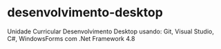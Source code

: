 # desenvolvimento-desktop
Unidade Curricular Desenvolvimento Desktop usando: Git, Visual Studio, C#, WindowsForms com .Net Framework 4.8
